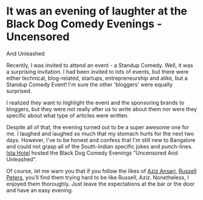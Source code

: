 # It was an evening of laughter at the Black Dog Comedy Evenings - Uncensored
  And Unleashed

Recently, I was invited to attend an event - a Standup Comedy. Well, it was a surprising invitation. I had been invited to lots of events, but there were either technical, blog-related, startups, entrepreneurship and alike, but a Standup Comedy Event! I'm sure the other 'bloggers' were equally surprised.

I realized they want to highlight the event and the sponsoring brands to bloggers, but they were not really after us to write about them nor were they specific about what type of articles were written.

Despite all of that, the evening turned out to be a super awesome one for me. I laughed and laughed so much that my stomach hurts for the next two days. However, I've to be honest and confess that I'm still new to Bangalore and could not grasp all of the South-Indian specific jokes and punch-lines. <a href="http://www.istahotels.com/">Ista Hotel</a> hosted the Black Dog Comedy Evenings "Uncensored And Unleashed".

Of course, let me warn you that if you follow the likes of <a href="http://azizansari.com/<br />
">Aziz Ansari</a>, <a href="http://www.russellpeters.com/">Russell Peters</a>, you'll find them trying hard to be like Russell, Aziz. Nonetheless, I enjoyed them thoroughly. Just leave the expectations at the bar or the door and have an easy evening.
